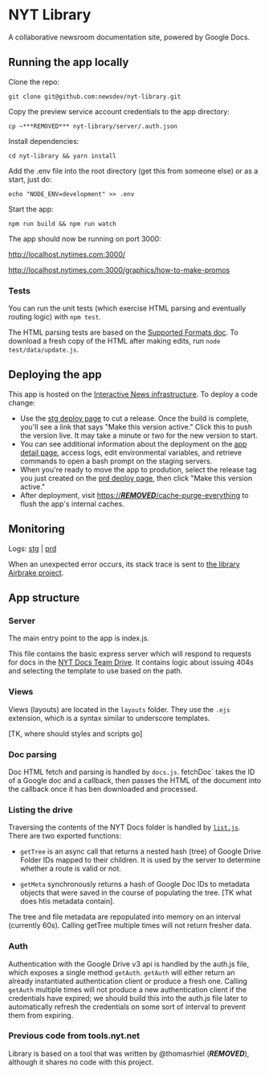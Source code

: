 NYT Library
========

A collaborative newsroom documentation site, powered by Google Docs.

## Running the app locally

Clone the repo:

```
git clone git@github.com:newsdev/nyt-library.git
```

Copy the preview service account credentials to the app directory:

```
cp ~***REMOVED*** nyt-library/server/.auth.json
```

Install dependencies:
```
cd nyt-library && yarn install
```

Add the .env file into the root directory (get this from someone else) or as a start, just do:
```
echo "NODE_ENV=development" >> .env
```

Start the app:
```
npm run build && npm run watch
```

The app should now be running on port 3000:

http://localhost.nytimes.com:3000/

http://localhost.nytimes.com:3000/graphics/how-to-make-promos


### Tests

You can run the unit tests (which exercise HTML parsing and eventually routing logic) with `npm test`.

The HTML parsing tests are based on the [Supported Formats doc](https://docs.google.com/document/d/***REMOVED***/edit).  To download a fresh copy of the HTML after making edits, run `node test/data/update.js`.


## Deploying the app

This app is hosted on the [Interactive News infrastructure](***REMOVED***/wiki).  To deploy a code change:

  * Use the [stg deploy page](https://***REMOVED***/***REMOVED***/default/deploy) to cut a release.  Once the build is complete, you'll see a link that says "Make this version active."  Click this to push the version live.  It may take a minute or two for the new version to start.
  * You can see additional information about the deployment on the [app detail page](https://***REMOVED***/***REMOVED***/default), access logs, edit environmental variables, and retrieve commands to open a bash prompt on the staging servers.
  * When you're ready to move the app to prodution, select the release tag you just created on the [prd deploy page](https://***REMOVED***/***REMOVED***/default/deploy), then click "Make this version active."
  * After deployment, visit [https://***REMOVED***/cache-purge-everything](https://***REMOVED***/cache-purge-everything) to flush the app's internal caches.

## Monitoring

Logs: [stg](***REMOVED***&minLogLevel=0&expandAll=false&advancedFilter=resource.type%20%3D%20container%20AND%20resource.labels.cluster_name%20%3D%20%22stg-adm%22%20AND%20resource.labels.namespace_id%20%3D%20%22default%22%20AND%20resource.labels.container_name%20%3D%20%22nyt-library%22) | [prd](https://console.cloud.google.com/logs/viewer?project=***REMOVED***-prd&minLogLevel=0&expandAll=false&advancedFilter=resource.type%20%3D%20container%20AND%20resource.labels.cluster_name%20%3D%20%22prd-adm%22%20AND%20resource.labels.namespace_id%20%3D%20%22default%22%20AND%20resource.labels.container_name%20%3D%20%22nyt-library%22)

When an unexpected error occurs, its stack trace is sent to [the library Airbrake project](https://***REMOVED***).

## App structure

### Server

The main entry point to the app is index.js.

This file contains the basic express server which will respond to requests for docs in the [NYT Docs Team Drive](https://drive.google.com/drive/u/0/folders/***REMOVED***). It contains logic about issuing 404s and selecting the template to use based on the path.

### Views

Views (layouts) are located in the `layouts` folder.  They use the `.ejs` extension, which is a syntax similar to underscore templates.

[TK, where should styles and scripts go]


### Doc parsing

Doc HTML fetch and parsing is handled by `docs.js`.  fetchDoc` takes the ID of a Google doc and a callback, then passes the HTML of the document into the callback once it has ben downloaded and processed.

### Listing the drive

Traversing the contents of the NYT Docs folder is handled by [`list.js`](https://github.com/newsdev/nyt-docs/blob/master/list.js).  There are two exported functions:

  * `getTree` is an async call that returns a nested hash (tree) of Google Drive Folder IDs mapped to their children. It is used by the server to determine whether a route is valid or not.

  * `getMeta` synchronously returns a hash of Google Doc IDs to metadata objects that were saved in the course of populating the tree. [TK what does htis metadata contain].

The tree and file metadata are repopulated into memory on an interval (currently 60s). Calling getTree multiple times will not return fresher data.

### Auth

Authentication with the Google Drive v3 api is handled by the auth.js file, which exposes a single method `getAuth`. `getAuth` will either return an already instantiated authentication client or produce a fresh one. Calling `getAuth` multiple times will not produce a new authentication client if the credentials have expired; we should build this into the auth.js file later to automatically refresh the credentials on some sort of interval to prevent them from expiring.

### Previous code from tools.nyt.net

Library is based on a tool that was written by @thomasrhiel (***REMOVED***), although it shares no code with this project.
